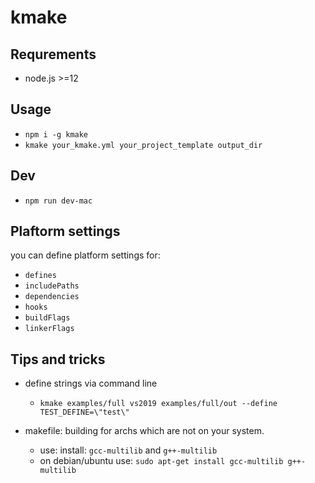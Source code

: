 # kmake

## Requrements
* node.js >=12

## Usage
* `npm i -g kmake`
* `kmake your_kmake.yml your_project_template output_dir`

## Dev
* `npm run dev-mac`

## Plaftorm settings
you can define platform settings for:
* `defines`
* `includePaths`
* `dependencies`
* `hooks`
* `buildFlags`
* `linkerFlags`

## Tips and tricks

* define strings via command line
  * `kmake examples/full vs2019 examples/full/out --define TEST_DEFINE=\"test\"`

* makefile: building for archs which are not on your system.
  * use: install: `gcc-multilib` and `g++-multilib`
  * on debian/ubuntu use: `sudo apt-get install gcc-multilib g++-multilib`